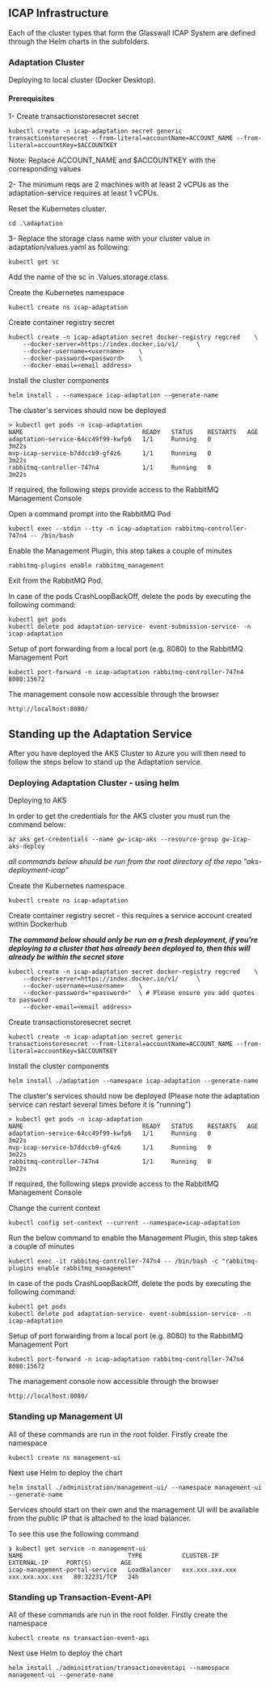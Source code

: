 ## ICAP Infrastructure

Each of the cluster types that form the Glasswall ICAP System are defined through the Helm charts in the subfolders.

### Adaptation Cluster
Deploying to local cluster (Docker Desktop).

#### Prerequisites

1- Create transactionstoresecret secret

```
kubectl create -n icap-adaptation secret generic transactionstoresecret --from-literal=accountName=ACCOUNT_NAME --from-literal=accountKey=$ACCOUNTKEY
```

Note: Replace ACCOUNT_NAME and $ACCOUNTKEY with the corresponding values

2- The minimum reqs are 2 machines with at least 2 vCPUs as the adaptation-service requires at least 1 vCPUs.

Reset the Kubernetes cluster.

```
cd .\adaptation
```

3- Replace the storage class name with your cluster value in adaptation/values.yaml as following:

```
kubectl get sc
```

Add the name of the sc in .Values.storage.class.

 
Create the Kubernetes namespace
```
kubectl create ns icap-adaptation
```

Create container registry secret
```
kubectl create -n icap-adaptation secret docker-registry regcred	\ 
	--docker-server=https://index.docker.io/v1/ 	\
	--docker-username=<username>	\
	--docker-password=<password>	\
	--docker-email=<email address>
```

Install the cluster components
```
helm install . --namespace icap-adaptation --generate-name
```

The cluster's services should now be deployed
```
> kubectl get pods -n icap-adaptation
NAME                                 READY   STATUS    RESTARTS   AGE
adaptation-service-64cc49f99-kwfp6   1/1     Running   0          3m22s
mvp-icap-service-b7ddccb9-gf4z6      1/1     Running   0          3m22s
rabbitmq-controller-747n4            1/1     Running   0          3m22s
```

If required, the following steps provide access to the RabbitMQ Management Console

Open a command prompt into the RabbitMQ Pod
```
kubectl exec --stdin --tty -n icap-adaptation rabbitmq-controller-747n4 -- /bin/bash
```

Enable the Management Plugin, this step takes a couple of minutes
```
rabbitmq-plugins enable rabbitmq_management
```

Exit from the RabbitMQ Pod.

In case of the pods CrashLoopBackOff, delete the pods by executing the following command:

```
kubectl get pods
kubectl delete pod adaptation-service- event-submission-service- -n icap-adaptation
```

Setup of port forwarding from a local port (e.g. 8080) to the RabbitMQ Management Port
```
kubectl port-forward -n icap-adaptation rabbitmq-controller-747n4 8080:15672
```
The management console now accessible through the browser
```
http://localhost:8080/
```

## Standing up the Adaptation Service

After you have deployed the AKS Cluster to Azure you will then need to follow the steps below to stand up the Adaptation service.

### Deploying Adaptation Cluster - using helm

Deploying to AKS

In order to get the credentials for the AKS cluster you must run the command below:

```
az aks get-credentials --name gw-icap-aks --resource-group gw-icap-aks-deploy
```

*all commands below should be run from the root directory of the repo "aks-deployment-icap"*

Create the Kubernetes namespace
```
kubectl create ns icap-adaptation
```

Create container registry secret - this requires a service account created within Dockerhub

***The command below should only be run on a fresh deployment, if you're deploying to a cluster that has already been deployed to, then this will already be within the secret store***

```
kubectl create -n icap-adaptation secret docker-registry regcred	\ 
	--docker-server=https://index.docker.io/v1/ 	\
	--docker-username=<username>	\
	--docker-password="<password>"	\ # Please ensure you add quotes to password
	--docker-email=<email address>
```

Create transactionstoresecret secret

```
kubectl create -n icap-adaptation secret generic transactionstoresecret --from-literal=accountName=ACCOUNT_NAME --from-literal=accountKey=$ACCOUNTKEY
```

Install the cluster components
```
helm install ./adaptation --namespace icap-adaptation --generate-name
```

The cluster's services should now be deployed (Please note the adaptation service can restart several times before it is "running")
```
> kubectl get pods -n icap-adaptation
NAME                                 READY   STATUS    RESTARTS   AGE
adaptation-service-64cc49f99-kwfp6   1/1     Running   0          3m22s
mvp-icap-service-b7ddccb9-gf4z6      1/1     Running   0          3m22s
rabbitmq-controller-747n4            1/1     Running   0          3m22s
```

If required, the following steps provide access to the RabbitMQ Management Console

Change the current context

```
kubectl config set-context --current --namespace=icap-adaptation
```

Run the below command to enable the Management Plugin, this step takes a couple of minutes
```
kubectl exec -it rabbitmq-controller-747n4 -- /bin/bash -c "rabbitmq-plugins enable rabbitmq_management"
```

In case of the pods CrashLoopBackOff, delete the pods by executing the following command:

```
kubectl get pods
kubectl delete pod adaptation-service- event-submission-service- -n icap-adaptation
```

Setup of port forwarding from a local port (e.g. 8080) to the RabbitMQ Management Port
```
kubectl port-forward -n icap-adaptation rabbitmq-controller-747n4 8080:15672
```
The management console now accessible through the browser
```
http://localhost:8080/
```

### Standing up Management UI

All of these commands are run in the root folder. Firstly create the namespace

```
kubectl create ns management-ui
```

Next use Helm to deploy the chart

```
helm install ./administration/management-ui/ --namespace management-ui --generate-name
```

Services should start on their own and the management UI will be available from the public IP that is attached to the load balancer.

To see this use the following command

```
❯ kubectl get service -n management-ui
NAME                             TYPE           CLUSTER-IP    EXTERNAL-IP     PORT(S)        AGE
icap-management-portal-service   LoadBalancer   xxx.xxx.xxx.xxx   xxx.xxx.xxx.xxx   80:32231/TCP   24h
```

### Standing up Transaction-Event-API

All of these commands are run in the root folder. Firstly create the namespace

```
kubectl create ns transaction-event-api
```

Next use Helm to deploy the chart

```
helm install ./administration/transactioneventapi --namespace management-ui --generate-name
```
